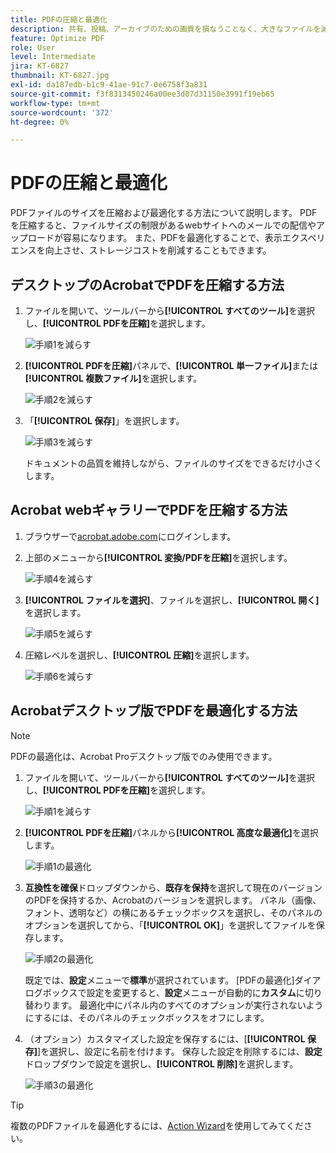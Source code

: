 ```yaml
---
title: PDFの圧縮と最適化
description: 共有、投稿、アーカイブのための画質を損なうことなく、大きなファイルを減らし、PDFを最適化します
feature: Optimize PDF
role: User
level: Intermediate
jira: KT-6827
thumbnail: KT-6827.jpg
exl-id: da187edb-b1c9-41ae-91c7-0e6758f3a831
source-git-commit: f3f8313450246a00ee3d07d31150e3991f19eb65
workflow-type: tm+mt
source-wordcount: '372'
ht-degree: 0%

---
```


# PDFの圧縮と最適化

PDFファイルのサイズを圧縮および最適化する方法について説明します。 PDFを圧縮すると、ファイルサイズの制限があるwebサイトへのメールでの配信やアップロードが容易になります。 また、PDFを最適化することで、表示エクスペリエンスを向上させ、ストレージコストを削減することもできます。

## デスクトップのAcrobatでPDFを圧縮する方法

1. ファイルを開いて、ツールバーから&#x200B;**[!UICONTROL すべてのツール]**&#x200B;を選択し、**[!UICONTROL PDFを圧縮]**&#x200B;を選択します。

   ![手順1](../assets/Reduce_1.png)を減らす

1. **[!UICONTROL PDFを圧縮]**&#x200B;パネルで、**[!UICONTROL 単一ファイル]**&#x200B;または&#x200B;**[!UICONTROL 複数ファイル]**&#x200B;を選択します。

   ![手順2](../assets/Reduce_2.png)を減らす

1. 「**[!UICONTROL 保存]**」を選択します。

   ![手順3](../assets/Reduce_3.png)を減らす

   ドキュメントの品質を維持しながら、ファイルのサイズをできるだけ小さくします。


## Acrobat webギャラリーでPDFを圧縮する方法

1. ブラウザーで[acrobat.adobe.com](https://acrobat.adobe.com/)にログインします。

1. 上部のメニューから&#x200B;**[!UICONTROL 変換/PDFを圧縮]**&#x200B;を選択します。

   ![手順4](../assets/Reduce_4.png)を減らす

1. **[!UICONTROL ファイルを選択]**、ファイルを選択し、**[!UICONTROL 開く]**&#x200B;を選択します。

   ![手順5](../assets/Reduce_5.png)を減らす

1. 圧縮レベルを選択し、**[!UICONTROL 圧縮]**&#x200B;を選択します。

   ![手順6](../assets/Reduce_6.png)を減らす

## Acrobatデスクトップ版でPDFを最適化する方法

>[!NOTE]
>
>PDFの最適化は、Acrobat Proデスクトップ版でのみ使用できます。

1. ファイルを開いて、ツールバーから&#x200B;**[!UICONTROL すべてのツール]**&#x200B;を選択し、**[!UICONTROL PDFを圧縮]**&#x200B;を選択します。

   ![手順1](../assets/Reduce_1.png)を減らす

1. **[!UICONTROL PDFを圧縮]**&#x200B;パネルから&#x200B;**[!UICONTROL 高度な最適化]**&#x200B;を選択します。

   ![手順1](../assets/Optimize_1.png)の最適化

1. **互換性を確保**&#x200B;ドロップダウンから、**既存を保持**&#x200B;を選択して現在のバージョンのPDFを保持するか、Acrobatのバージョンを選択します。 パネル（画像、フォント、透明など）の横にあるチェックボックスを選択し、そのパネルのオプションを選択してから、「**[!UICONTROL OK]**」を選択してファイルを保存します。

   ![手順2](../assets/Optimize_2.png)の最適化

   既定では、**設定**&#x200B;メニューで&#x200B;**標準**&#x200B;が選択されています。 [PDFの最適化]ダイアログボックスで設定を変更すると、**設定**&#x200B;メニューが自動的に&#x200B;**カスタム**&#x200B;に切り替わります。 最適化中にパネル内のすべてのオプションが実行されないようにするには、そのパネルのチェックボックスをオフにします。

1. （オプション）カスタマイズした設定を保存するには、[**[!UICONTROL 保存]**]を選択し、設定に名前を付けます。 保存した設定を削除するには、**設定**&#x200B;ドロップダウンで設定を選択し、**[!UICONTROL 削除]**&#x200B;を選択します。

   ![手順3](../assets/Optimize_3.png)の最適化

>[!TIP]
>
>複数のPDFファイルを最適化するには、[Action Wizard](../advanced-tasks/action.md)を使用してみてください。